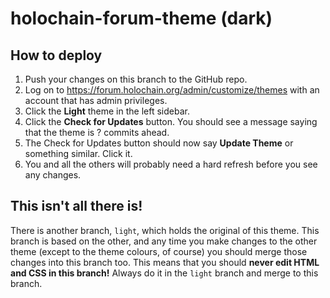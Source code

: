 # holochain-forum-theme (dark)

## How to deploy

1. Push your changes on this branch to the GitHub repo.
2. Log on to https://forum.holochain.org/admin/customize/themes with an account that has admin privileges.
3. Click the **Light** theme in the left sidebar.
4. Click the **Check for Updates** button. You should see a message saying that the theme is ? commits ahead.
5. The Check for Updates button should now say **Update Theme** or something similar. Click it.
6. You and all the others will probably need a hard refresh before you see any changes.

## This isn't all there is!

There is another branch, `light`, which holds the original of this theme. This branch is based on the other, and any time you make changes to the other theme (except to the theme colours, of course) you should merge those changes into this branch too. This means that you should **never edit HTML and CSS in this branch!** Always do it in the `light` branch and merge to this branch.